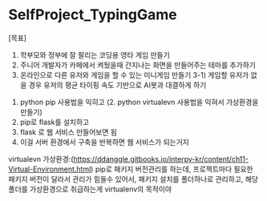 # SelfProject_TypingGame

[목표]
1) 학부모와 정부에 잘 팔리는 코딩용 영타 게임 만들기
2) 주니어 개발자가 카페에서 켜뒀을때 간지나는 화면을 만들어주는 테마를 추가하기
3) 온라인으로 다른 유저와 게임을 할 수 있는 미니게임 만들기
3-1) 게임할 유저가 없을 경우 유저의 평균 타이핑 속도 기반으로 AI봇과 대결하게 하기



1. python pip 사용법을 익히고 
(2. python virtualevn 사용법을 익혀서 가상환경을 만들기)
3. pip로 flask를 설치하고 
4. flask 로 웹 서비스 만들어보면 됨 
5. 이걸 서버 환경에서 구축을 반복하면 웹 서비스가 되는거지 

virtualevn 가상환경:(https://ddanggle.gitbooks.io/interpy-kr/content/ch11-Virtual-Environment.html)
pip로 패키지 버전관리를 하는데, 
프로젝트마다 필요한 패키지 버전이 달라서 관리가 힘들수 있어서, 
패키지 설치를 폴더하나로 관리하고, 해당 폴더를 가상환경으로 취급하는게 
virtualenv의 목적이야
